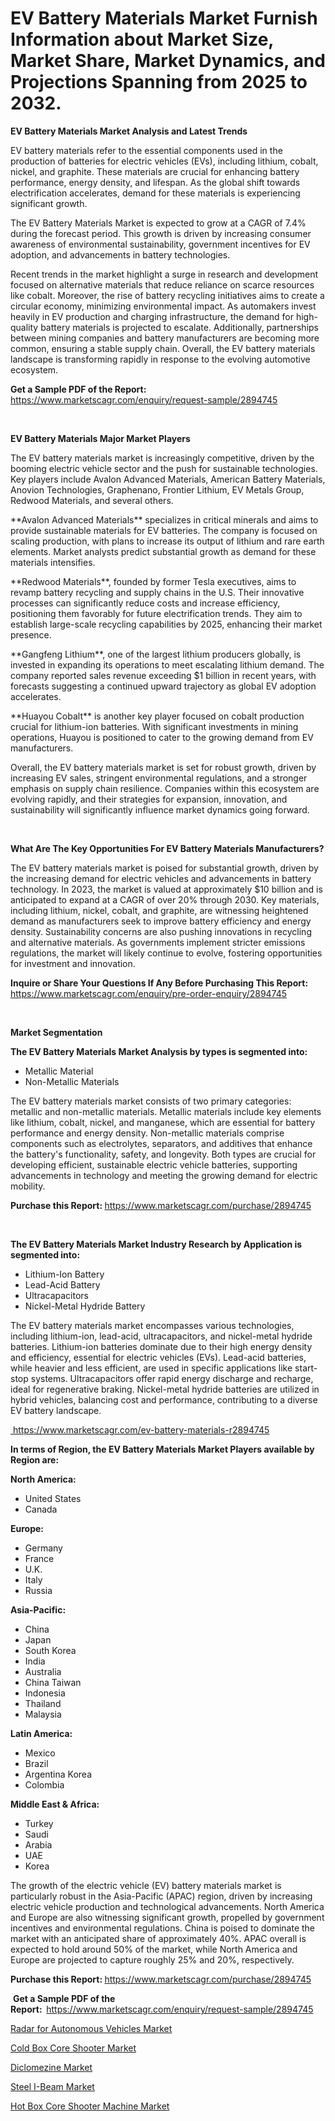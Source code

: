 <p><h1>EV Battery Materials Market Furnish Information about Market Size, Market Share, Market Dynamics, and Projections Spanning from 2025 to 2032.</h1></p><p><strong>EV Battery Materials Market Analysis and Latest Trends</strong></p>
<p><p>EV battery materials refer to the essential components used in the production of batteries for electric vehicles (EVs), including lithium, cobalt, nickel, and graphite. These materials are crucial for enhancing battery performance, energy density, and lifespan. As the global shift towards electrification accelerates, demand for these materials is experiencing significant growth. </p><p>The EV Battery Materials Market is expected to grow at a CAGR of 7.4% during the forecast period. This growth is driven by increasing consumer awareness of environmental sustainability, government incentives for EV adoption, and advancements in battery technologies. </p><p>Recent trends in the market highlight a surge in research and development focused on alternative materials that reduce reliance on scarce resources like cobalt. Moreover, the rise of battery recycling initiatives aims to create a circular economy, minimizing environmental impact. As automakers invest heavily in EV production and charging infrastructure, the demand for high-quality battery materials is projected to escalate. Additionally, partnerships between mining companies and battery manufacturers are becoming more common, ensuring a stable supply chain. Overall, the EV battery materials landscape is transforming rapidly in response to the evolving automotive ecosystem.</p></p>
<p><strong>Get a Sample PDF of the Report:&nbsp;</strong> <a href="https://www.marketscagr.com/enquiry/request-sample/2894745?utm_campaign=2010&utm_medium=2&utm_source=Github&utm_content=ia&utm_term=15032025&utm_id=ev-battery-materials">https://www.marketscagr.com/enquiry/request-sample/2894745</a></p>
<p>&nbsp;</p>
<p><strong>EV Battery Materials Major Market Players</strong></p>
<p><p>The EV battery materials market is increasingly competitive, driven by the booming electric vehicle sector and the push for sustainable technologies. Key players include Avalon Advanced Materials, American Battery Materials, Anovion Technologies, Graphenano, Frontier Lithium, EV Metals Group, Redwood Materials, and several others.</p><p>**Avalon Advanced Materials** specializes in critical minerals and aims to provide sustainable materials for EV batteries. The company is focused on scaling production, with plans to increase its output of lithium and rare earth elements. Market analysts predict substantial growth as demand for these materials intensifies.</p><p>**Redwood Materials**, founded by former Tesla executives, aims to revamp battery recycling and supply chains in the U.S. Their innovative processes can significantly reduce costs and increase efficiency, positioning them favorably for future electrification trends. They aim to establish large-scale recycling capabilities by 2025, enhancing their market presence.</p><p>**Gangfeng Lithium**, one of the largest lithium producers globally, is invested in expanding its operations to meet escalating lithium demand. The company reported sales revenue exceeding $1 billion in recent years, with forecasts suggesting a continued upward trajectory as global EV adoption accelerates.</p><p>**Huayou Cobalt** is another key player focused on cobalt production crucial for lithium-ion batteries. With significant investments in mining operations, Huayou is positioned to cater to the growing demand from EV manufacturers.</p><p>Overall, the EV battery materials market is set for robust growth, driven by increasing EV sales, stringent environmental regulations, and a stronger emphasis on supply chain resilience. Companies within this ecosystem are evolving rapidly, and their strategies for expansion, innovation, and sustainability will significantly influence market dynamics going forward.</p></p>
<p>&nbsp;</p>
<p><strong>What Are The Key Opportunities For EV Battery Materials Manufacturers?</strong></p>
<p><p>The EV battery materials market is poised for substantial growth, driven by the increasing demand for electric vehicles and advancements in battery technology. In 2023, the market is valued at approximately $10 billion and is anticipated to expand at a CAGR of over 20% through 2030. Key materials, including lithium, nickel, cobalt, and graphite, are witnessing heightened demand as manufacturers seek to improve battery efficiency and energy density. Sustainability concerns are also pushing innovations in recycling and alternative materials. As governments implement stricter emissions regulations, the market will likely continue to evolve, fostering opportunities for investment and innovation.</p></p>
<p><strong>Inquire or Share Your Questions If Any Before Purchasing This Report:</strong> <a href="https://www.marketscagr.com/enquiry/pre-order-enquiry/2894745?utm_campaign=2010&utm_medium=2&utm_source=Github&utm_content=ia&utm_term=15032025&utm_id=ev-battery-materials">https://www.marketscagr.com/enquiry/pre-order-enquiry/2894745</a></p>
<p>&nbsp;</p>
<p><strong>Market Segmentation</strong></p>
<p><strong>The EV Battery Materials Market Analysis by types is segmented into:</strong></p>
<p><ul><li>Metallic Material</li><li>Non-Metallic Materials</li></ul></p>
<p><p>The EV battery materials market consists of two primary categories: metallic and non-metallic materials. Metallic materials include key elements like lithium, cobalt, nickel, and manganese, which are essential for battery performance and energy density. Non-metallic materials comprise components such as electrolytes, separators, and additives that enhance the battery's functionality, safety, and longevity. Both types are crucial for developing efficient, sustainable electric vehicle batteries, supporting advancements in technology and meeting the growing demand for electric mobility.</p></p>
<p><strong>Purchase this Report:&nbsp;</strong><a href="https://www.marketscagr.com/purchase/2894745?utm_campaign=2010&utm_medium=2&utm_source=Github&utm_content=ia&utm_term=15032025&utm_id=ev-battery-materials">https://www.marketscagr.com/purchase/2894745</a></p>
<p>&nbsp;</p>
<p><strong>The EV Battery Materials Market Industry Research by Application is segmented into:</strong></p>
<p><ul><li>Lithium-Ion Battery</li><li>Lead-Acid Battery</li><li>Ultracapacitors</li><li>Nickel-Metal Hydride Battery</li></ul></p>
<p><p>The EV battery materials market encompasses various technologies, including lithium-ion, lead-acid, ultracapacitors, and nickel-metal hydride batteries. Lithium-ion batteries dominate due to their high energy density and efficiency, essential for electric vehicles (EVs). Lead-acid batteries, while heavier and less efficient, are used in specific applications like start-stop systems. Ultracapacitors offer rapid energy discharge and recharge, ideal for regenerative braking. Nickel-metal hydride batteries are utilized in hybrid vehicles, balancing cost and performance, contributing to a diverse EV battery landscape.</p></p>
<p><a href="https://www.marketscagr.com/ev-battery-materials-r2894745?utm_campaign=2010&utm_medium=2&utm_source=Github&utm_content=ia&utm_term=15032025&utm_id=ev-battery-materials">&nbsp;https://www.marketscagr.com/ev-battery-materials-r2894745</a></p>
<p><strong>In terms of Region, the EV Battery Materials Market Players available by Region are:</strong></p>
<p>
    <p> <strong> North America: </strong>
        <ul>
            <li>United States</li>
            <li>Canada</li>
        </ul>
        </p> 
    <p> <strong> Europe: </strong>
        <ul>
            <li>Germany</li>
            <li>France</li>
            <li>U.K.</li>
            <li>Italy</li>
            <li>Russia</li>
        </ul>
        </p> 
    <p> <strong> Asia-Pacific: </strong>
        <ul>
            <li>China</li>
            <li>Japan</li>
            <li>South Korea</li>
            <li>India</li>
            <li>Australia</li>
            <li>China Taiwan</li>
            <li>Indonesia</li>
            <li>Thailand</li>
            <li>Malaysia</li>
        </ul>
        </p> 
    <p> <strong> Latin America: </strong>
        <ul>
            <li>Mexico</li>
            <li>Brazil</li>
            <li>Argentina Korea</li>
            <li>Colombia</li>
        </ul>
        </p> 
    <p> <strong> Middle East & Africa: </strong>
        <ul>
            <li>Turkey</li>
            <li>Saudi</li>
            <li>Arabia</li>
            <li>UAE</li>
            <li>Korea</li>
        </ul>
    </p>
    </p>
<p><p>The growth of the electric vehicle (EV) battery materials market is particularly robust in the Asia-Pacific (APAC) region, driven by increasing electric vehicle production and technological advancements. North America and Europe are also witnessing significant growth, propelled by government incentives and environmental regulations. China is poised to dominate the market with an anticipated share of approximately 40%. APAC overall is expected to hold around 50% of the market, while North America and Europe are projected to capture roughly 25% and 20%, respectively.</p></p>
<p><strong>Purchase this Report: </strong><a href="https://www.marketscagr.com/purchase/2894745?utm_campaign=2010&utm_medium=2&utm_source=Github&utm_content=ia&utm_term=15032025&utm_id=ev-battery-materials">https://www.marketscagr.com/purchase/2894745</a></p>
<p>&nbsp;<strong>Get a Sample PDF of the Report:&nbsp;&nbsp;</strong><a href="https://www.marketscagr.com/enquiry/request-sample/2894745?utm_campaign=2010&utm_medium=2&utm_source=Github&utm_content=ia&utm_term=15032025&utm_id=ev-battery-materials">https://www.marketscagr.com/enquiry/request-sample/2894745</a></p>
<p><strong></strong></p>
<p><p><a href="https://github.com/ujanoandryvw/Market-Research-Report-List-1/blob/main/radar-for-autonomous-vehicles-market.md?utm_campaign=2010&utm_medium=2&utm_source=Github&utm_content=ia&utm_term=15032025&utm_id=ev-battery-materials">Radar for Autonomous Vehicles Market</a></p><p><a href="https://github.com/zemonarutaep/Market-Research-Report-List-1/blob/main/cold-box-core-shooter-market.md?utm_campaign=2010&utm_medium=2&utm_source=Github&utm_content=ia&utm_term=15032025&utm_id=ev-battery-materials">Cold Box Core Shooter Market</a></p><p><a href="https://github.com/kuziaaring40/Market-Research-Report-List-1/blob/main/diclomezine-market.md?utm_campaign=2010&utm_medium=2&utm_source=Github&utm_content=ia&utm_term=15032025&utm_id=ev-battery-materials">Diclomezine Market</a></p><p><a href="https://github.com/hoganemken50/Market-Research-Report-List-1/blob/main/steel-i-beam-market.md?utm_campaign=2010&utm_medium=2&utm_source=Github&utm_content=ia&utm_term=15032025&utm_id=ev-battery-materials">Steel I-Beam Market</a></p><p><a href="https://github.com/bauzolesco/Market-Research-Report-List-1/blob/main/hot-box-core-shooter-machine-market.md?utm_campaign=2010&utm_medium=2&utm_source=Github&utm_content=ia&utm_term=15032025&utm_id=ev-battery-materials">Hot Box Core Shooter Machine Market</a></p></p>